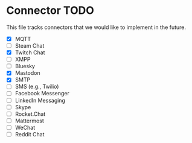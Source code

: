 # Connector TODO

This file tracks connectors that we would like to implement in the future.

 - [x] MQTT
- [ ] Steam Chat
- [x] Twitch Chat
- [ ] XMPP
- [ ] Bluesky
 - [x] Mastodon
- [x] SMTP
- [ ] SMS (e.g., Twilio)
- [ ] Facebook Messenger
- [ ] LinkedIn Messaging
- [ ] Skype
- [ ] Rocket.Chat
- [ ] Mattermost
- [ ] WeChat
- [ ] Reddit Chat
